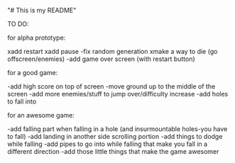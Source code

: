 "# This is my README" 

TO DO:

for alpha prototype:

xadd restart
xadd pause
-fix random generation
xmake a way to die (go offscreen/enemies)
-add game over screen (with restart button)

for a good game:

-add high score on top of screen
-move ground up to the middle of the screen
-add more enemies/stuff to jump over/difficulty increase
-add holes to fall into

for an awesome game:

-add falling part when falling in a hole (and insurmountable holes-you have to fall)
-add landing in another side scrolling portion
-add things to dodge while falling
-add pipes to go into while falling that make you fall in a different direction
-add those little things that make the game awesomer